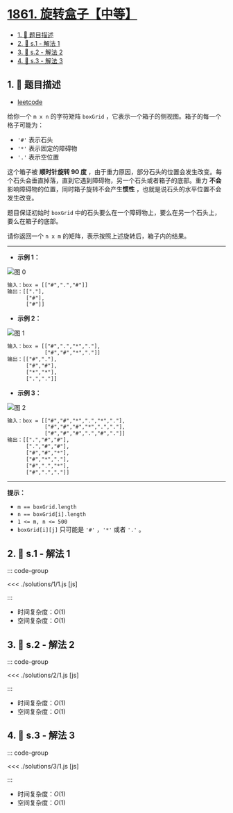 # [1861. 旋转盒子【中等】](https://github.com/tnotesjs/TNotes.leetcode/tree/main/notes/1861.%20%E6%97%8B%E8%BD%AC%E7%9B%92%E5%AD%90%E3%80%90%E4%B8%AD%E7%AD%89%E3%80%91)

<!-- region:toc -->

- [1. 📝 题目描述](#1--题目描述)
- [2. 🎯 s.1 - 解法 1](#2--s1---解法-1)
- [3. 🎯 s.2 - 解法 2](#3--s2---解法-2)
- [4. 🎯 s.3 - 解法 3](#4--s3---解法-3)

<!-- endregion:toc -->

## 1. 📝 题目描述

- [leetcode](https://leetcode.cn/problems/rotating-the-box/)

给你一个 `m x n` 的字符矩阵 `boxGrid` ，它表示一个箱子的侧视图。箱子的每一个格子可能为：

- `'#'` 表示石头
- `'*'` 表示固定的障碍物
- `'.'` 表示空位置

这个箱子被 **顺时针旋转 90 度** ，由于重力原因，部分石头的位置会发生改变。每个石头会垂直掉落，直到它遇到障碍物，另一个石头或者箱子的底部。重力 **不会** 影响障碍物的位置，同时箱子旋转不会产生**惯性** ，也就是说石头的水平位置不会发生改变。

题目保证初始时 `boxGrid` 中的石头要么在一个障碍物上，要么在另一个石头上，要么在箱子的底部。

请你返回一个 `n x m` 的矩阵，表示按照上述旋转后，箱子内的结果。

---

- **示例 1：**

![图 0](https://cdn.jsdelivr.net/gh/tnotesjs/imgs@main/2025-09-25-12-37-30.png)

```txt
输入：box = [["#",".","#"]]
输出：[["."],
      ["#"],
      ["#"]]
```

- **示例 2：**

![图 1](https://cdn.jsdelivr.net/gh/tnotesjs/imgs@main/2025-09-25-12-37-35.png)

```txt
输入：box = [["#",".","*","."],
            ["#","#","*","."]]
输出：[["#","."],
      ["#","#"],
      ["*","*"],
      [".","."]]
```

- **示例 3：**

![图 2](https://cdn.jsdelivr.net/gh/tnotesjs/imgs@main/2025-09-25-12-37-39.png)

```txt
输入：box = [["#","#","*",".","*","."],
            ["#","#","#","*",".","."],
            ["#","#","#",".","#","."]]
输出：[[".","#","#"],
      [".","#","#"],
      ["#","#","*"],
      ["#","*","."],
      ["#",".","*"],
      ["#",".","."]]
```

---

**提示：**

- `m == boxGrid.length`
- `n == boxGrid[i].length`
- `1 <= m, n <= 500`
- `boxGrid[i][j]` 只可能是 `'#'` ，`'*'` 或者 `'.'` 。

## 2. 🎯 s.1 - 解法 1

::: code-group

<<< ./solutions/1/1.js [js]

:::

- 时间复杂度：$O(1)$
- 空间复杂度：$O(1)$

## 3. 🎯 s.2 - 解法 2

::: code-group

<<< ./solutions/2/1.js [js]

:::

- 时间复杂度：$O(1)$
- 空间复杂度：$O(1)$

## 4. 🎯 s.3 - 解法 3

::: code-group

<<< ./solutions/3/1.js [js]

:::

- 时间复杂度：$O(1)$
- 空间复杂度：$O(1)$
